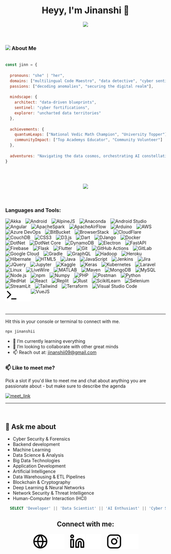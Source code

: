 
<h1 align="center">Heyy, I'm Jinanshi 👋 </h1>

<!-- Typing SVG -->
<p align="center">
  <!-- Typing SVG by DenverCoder1 - https://github.com/DenverCoder1/readme-typing-svg -->
  <a href="https://github.com/DenverCoder1/readme-typing-svg">
    <img src="https://readme-typing-svg.demolab.com/?lines=A%20Human%20from%20India&font=Fira%20Code&center=true&width=440&height=45&color=28a745&vCenter=true&pause=1000&size=22&style=bold" /></a>
</p>
<br/>

### <img src="https://media.giphy.com/media/VgCDAzcKvsR6OM0uWg/giphy.gif" width="50"> About Me 

```javascript

const jinn = {

  pronouns: "she" | "her",
  domains: ["multilingual Code Maestro", "data detective", "cyber sentinel"],
  passions: ["decoding anomalies", "securing the digital realm"],

  mindscape: {
    architect: "data-driven blueprints",
    sentinel: "cyber fortifications",
    explorer: "uncharted data territories"
  },

  achievements: {
    quantumLeaps: ["National Vedic Math Champion", "University Topper"],
    communityImpact: ["Top Academys Educator", "Community Volunteer"]
  },

  adventures: "Navigating the data cosmos, orchestrating AI constellations, fortifying cyber citadels, and sculpting digital frontiers"
}
```

<br/>
<br/>



<!-- Typing SVG -->
<p align="center">
  <!-- Typing SVG by DenverCoder1 - https://github.com/DenverCoder1/readme-typing-svg -->
  <a href="https://github.com/DenverCoder1/readme-typing-svg">
    <img src="https://readme-typing-svg.demolab.com/?lines=4%2B%20years%20of%20coding%20experience;Always%20learning%20new%20things&font=Fira%20Code&center=true&width=440&height=45&color=28a745&vCenter=true&pause=1000&size=22&style=bold" /></a>
</p>
<br/>

### Languages and Tools:

<p>
  <img alt="Akka" width="40px" src="https://cdn.jsdelivr.net/gh/devicons/devicon@latest/icons/akka/akka-original.svg" style="padding-right:10px;" />
  <img alt="Android" width="40px" src="https://cdn.jsdelivr.net/gh/devicons/devicon@latest/icons/android/android-original.svg" style="margin-right:10px;" />
  <img alt="AlpineJS" width="40px" src="https://cdn.jsdelivr.net/gh/devicons/devicon@latest/icons/alpinejs/alpinejs-original.svg" style="padding-right:10px;" />
  <img alt="Anaconda" width="40px" src="https://cdn.jsdelivr.net/gh/devicons/devicon@latest/icons/anaconda/anaconda-original.svg" style="padding-right:10px;" />
  <img alt="Android Studio" width="40px" src="https://cdn.jsdelivr.net/gh/devicons/devicon@latest/icons/androidstudio/androidstudio-original.svg" style="padding-right:10px;" />
  <img alt="Angular" width="40px" src="https://cdn.jsdelivr.net/gh/devicons/devicon@latest/icons/angularjs/angularjs-original.svg" style="margin-right:10px;" />
  <img alt="ApacheSpark" width="40px" src="https://cdn.jsdelivr.net/gh/devicons/devicon@latest/icons/apachespark/apachespark-original.svg" style="padding-right:10px;" />
  <img alt="ApacheAirFlow" width="40px" src="https://cdn.jsdelivr.net/gh/devicons/devicon@latest/icons/apacheairflow/apacheairflow-original.svg" style="padding-right:10px;" />
  <img alt="Arduino" width="40px" src="https://cdn.jsdelivr.net/gh/devicons/devicon@latest/icons/arduino/arduino-original.svg" style="margin-right:10px;" />
  <img alt="AWS" width="40px" src="https://cdn.jsdelivr.net/gh/devicons/devicon@latest/icons/amazonwebservices/amazonwebservices-original-wordmark.svg" style="margin-right:10px;" />
  <img alt="Azure DevOps" width="40px" src="https://cdn.jsdelivr.net/gh/devicons/devicon@latest/icons/azuredevops/azuredevops-original.svg" style="margin-right:10px;" />
  <img alt="BitBucket" width="40px" src="https://cdn.jsdelivr.net/gh/devicons/devicon@latest/icons/bitbucket/bitbucket-original-wordmark.svg" style="padding-right:10px;" />
  <img alt="BrowserStack" width="40px" src="https://cdn.jsdelivr.net/gh/devicons/devicon@latest/icons/browserstack/browserstack-original.svg" style="padding-right:10px;" />
  <img alt="CloudFlare" width="40px" src="https://cdn.jsdelivr.net/gh/devicons/devicon@latest/icons/cloudflare/cloudflare-original.svg" style="padding-right:10px;" />
  <img alt="CouchDB" width="40px" src="https://cdn.jsdelivr.net/gh/devicons/devicon@latest/icons/couchdb/couchdb-original.svg" style="padding-right:10px;" />
  <img alt="CSS3" width="40px" src="https://cdn.jsdelivr.net/gh/devicons/devicon/icons/css3/css3-original.svg" style="margin-right:10px;" />
  <img alt="D3.js" width="40px" src="https://cdn.jsdelivr.net/gh/devicons/devicon@latest/icons/d3js/d3js-original.svg" style="margin-right:10px;" />
  <img alt="Dart" width="40px" src="https://cdn.jsdelivr.net/gh/devicons/devicon@latest/icons/dart/dart-original.svg" style="padding-right:10px;" />
  <img alt="DJango" width="40px" src="https://cdn.jsdelivr.net/gh/devicons/devicon@latest/icons/django/django-plain-wordmark.svg" style="margin-right:10px;" />
  <img alt="Docker" width="40px" src="https://cdn.jsdelivr.net/gh/devicons/devicon@latest/icons/docker/docker-original.svg" style="margin-right:10px;" />
  <img alt="DotNet" width="40px" src="https://cdn.jsdelivr.net/gh/devicons/devicon@latest/icons/dot-net/dot-net-original.svg" style="padding-right:10px;" />
  <img alt="DotNet Core" width="40px" src="https://cdn.jsdelivr.net/gh/devicons/devicon@latest/icons/dotnetcore/dotnetcore-original.svg" style="padding-right:10px;" />
  <img alt="DynamoDB" width="40px" src="https://cdn.jsdelivr.net/gh/devicons/devicon@latest/icons/dynamodb/dynamodb-original.svg" style="padding-right:10px;" />
  <img alt="Electron" width="40px" src="https://cdn.jsdelivr.net/gh/devicons/devicon@latest/icons/electron/electron-original.svg" style="padding-right:10px;" />
  <img alt="FastAPI" width="40px" src="https://cdn.jsdelivr.net/gh/devicons/devicon@latest/icons/fastapi/fastapi-original.svg" style="padding-right:10px;" />
  <img alt="Firebase" width="40px" src="https://cdn.jsdelivr.net/gh/devicons/devicon@latest/icons/firebase/firebase-original-wordmark.svg" style="margin-right:10px;" />
  <img alt="Flask" width="40px" src="https://cdn.jsdelivr.net/gh/devicons/devicon@latest/icons/flask/flask-original.svg" style="margin-right:10px;" />
  <img alt="Flutter" width="40px" src="https://cdn.jsdelivr.net/gh/devicons/devicon@latest/icons/flutter/flutter-original.svg" style="margin-right:10px;" />
  <img alt="Git" width="40px" src="https://cdn.jsdelivr.net/gh/devicons/devicon@latest/icons/git/git-original.svg" style="margin-right:10px;" />
  <img alt="GitHub Actions" width="40px" src="https://cdn.jsdelivr.net/gh/devicons/devicon@latest/icons/githubactions/githubactions-original.svg" style="margin-right:10px;" />
  <img alt="GitLab" width="40px" src="https://cdn.jsdelivr.net/gh/devicons/devicon@latest/icons/gitlab/gitlab-original.svg" style="padding-right:10px;" />
  <img alt="Google Cloud" width="40px" src="https://cdn.jsdelivr.net/gh/devicons/devicon@latest/icons/googlecloud/googlecloud-original.svg" style="padding-right:10px;" />
  <img alt="Gradle" width="40px" src="https://cdn.jsdelivr.net/gh/devicons/devicon@latest/icons/gradle/gradle-original.svg" style="margin-right:10px;" />
  <img alt="GraphQL" width="40px" src="https://cdn.jsdelivr.net/gh/devicons/devicon/icons/graphql/graphql-plain.svg" style="padding-right:10px;" />
  <img alt="Hadoop" width="40px" src="https://cdn.jsdelivr.net/gh/devicons/devicon@latest/icons/hadoop/hadoop-original.svg" style="padding-right:10px;" />
  <img alt="Heroku" width="40px" src="https://cdn.jsdelivr.net/gh/devicons/devicon@latest/icons/heroku/heroku-original.svg" style="padding-right:10px;" />
  <img alt="Hibernate" width="40px" src="https://cdn.jsdelivr.net/gh/devicons/devicon@latest/icons/hibernate/hibernate-original.svg" style="padding-right:10px;" />
  <img alt="HTML5" width="40px" src="https://cdn.jsdelivr.net/gh/devicons/devicon/icons/html5/html5-original.svg" style="margin-right:10px;" />
  <img alt="Java" width="40px" src="https://cdn.jsdelivr.net/gh/devicons/devicon@latest/icons/java/java-original.svg" style="margin-right:10px;" />
  <img alt="JavaScript" width="40px" src="https://cdn.jsdelivr.net/gh/devicons/devicon/icons/javascript/javascript-original.svg" style="margin-right:10px;" />
  <img alt="Jenkins" width="40px" src="https://cdn.jsdelivr.net/gh/devicons/devicon@latest/icons/jenkins/jenkins-original.svg" style="padding-right:10px;" />
  <img alt="Jira" width="40px" src="https://cdn.jsdelivr.net/gh/devicons/devicon@latest/icons/jira/jira-original.svg" style="margin-right:10px;" />
  <img alt="JQuery" width="40px" src="https://cdn.jsdelivr.net/gh/devicons/devicon@latest/icons/jquery/jquery-original.svg" style="margin-right:10px;" />
  <img alt="Jupyter" width="40px" src="https://cdn.jsdelivr.net/gh/devicons/devicon@latest/icons/jupyter/jupyter-original.svg" style="padding-right:10px;" />
  <img alt="Kaggle" width="40px" src="https://cdn.jsdelivr.net/gh/devicons/devicon@latest/icons/kaggle/kaggle-original.svg" style="padding-right:10px;" />
  <img alt="Keras" width="40px" src="https://cdn.jsdelivr.net/gh/devicons/devicon@latest/icons/keras/keras-original.svg" style="padding-right:10px;" />
  <img alt="Kubernetes" width="40px" src="https://cdn.jsdelivr.net/gh/devicons/devicon@latest/icons/kubernetes/kubernetes-original.svg" style="margin-right:10px;" />
  <img alt="Laravel" width="40px" src="https://cdn.jsdelivr.net/gh/devicons/devicon@latest/icons/laravel/laravel-original.svg" style="padding-right:10px;" />
  <img alt="Linux" width="40px" src="https://cdn.jsdelivr.net/gh/devicons/devicon@latest/icons/linux/linux-original.svg" style="padding-right:10px;" />
  <img alt="LiveWire" width="40px" src="https://cdn.jsdelivr.net/gh/devicons/devicon@latest/icons/livewire/livewire-original-wordmark.svg" style="padding-right:10px;" />
  <img alt="MATLAB" width="40px" src="https://cdn.jsdelivr.net/gh/devicons/devicon@latest/icons/matlab/matlab-original.svg" style="margin-right:10px;" />
  <img alt="Maven" width="40px" src="https://cdn.jsdelivr.net/gh/devicons/devicon@latest/icons/maven/maven-original.svg" style="margin-right:10px;" />
  <img alt="MongoDB" width="40px" src="https://cdn.jsdelivr.net/gh/devicons/devicon/icons/mongodb/mongodb-original.svg" style="margin-right:10px;" />
  <img alt="MySQL" width="40px" src="https://cdn.jsdelivr.net/gh/devicons/devicon/icons/mysql/mysql-original.svg" style="margin-right:10px;" />
  <img alt="Node.js" width="40px" src="https://cdn.jsdelivr.net/gh/devicons/devicon/icons/nodejs/nodejs-original.svg" style="margin-right:10px;" />
  <img alt="npm" width="40px" src="https://cdn.jsdelivr.net/gh/devicons/devicon@latest/icons/npm/npm-original-wordmark.svg" style="padding-right:10px;" />
  <img alt="Numpy" width="40px" src="https://cdn.jsdelivr.net/gh/devicons/devicon@latest/icons/numpy/numpy-original.svg" style="padding-right:10px;" />
  <img alt="PHP" width="40px" src="https://cdn.jsdelivr.net/gh/devicons/devicon@latest/icons/php/php-original.svg" style="margin-right:10px;" />
  <img alt="Postman" width="40px" src="https://cdn.jsdelivr.net/gh/devicons/devicon@latest/icons/postman/postman-original.svg" style="margin-right:10px;" />
  <img alt="Python" width="40px" src="https://cdn.jsdelivr.net/gh/devicons/devicon@latest/icons/python/python-original.svg" style="margin-right:10px;" />
  <img alt="RedHat" width="40px" src="https://cdn.jsdelivr.net/gh/devicons/devicon@latest/icons/redhat/redhat-original.svg" style="padding-right:10px;" />
  <img alt="React" width="40px" src="https://cdn.jsdelivr.net/gh/devicons/devicon/icons/react/react-original.svg" style="margin-right:10px;" />
  <img alt="Replit" width="40px" src="https://cdn.jsdelivr.net/gh/devicons/devicon@latest/icons/replit/replit-original.svg" style="padding-right:10px;" />
  <img alt="Rust" width="40px" src="https://cdn.jsdelivr.net/gh/devicons/devicon@latest/icons/rust/rust-line.svg" style="margin-right:10px;" />
  <img alt="ScikitLearn" width="40px" src="https://cdn.jsdelivr.net/gh/devicons/devicon@latest/icons/scikitlearn/scikitlearn-original.svg" style="padding-right:10px;" />
  <img alt="Selenium" width="40px" src="https://cdn.jsdelivr.net/gh/devicons/devicon@latest/icons/selenium/selenium-original.svg" style="padding-right:10px;" />
  <img alt="StreamLit" width="40px" src="https://cdn.jsdelivr.net/gh/devicons/devicon@latest/icons/streamlit/streamlit-original.svg" style="padding-right:10px;" />
  <img alt="Tailwind" width="40px" src="https://cdn.jsdelivr.net/gh/devicons/devicon@latest/icons/tailwindcss/tailwindcss-original-wordmark.svg" style="margin-right:10px;" />
  <img alt="Terraform" width="40px" src="https://cdn.jsdelivr.net/gh/devicons/devicon@latest/icons/terraform/terraform-original.svg" style="padding-right:10px;" />
  <img alt="Visual Studio Code" width="40px" src="https://cdn.jsdelivr.net/gh/devicons/devicon/icons/vscode/vscode-original.svg" style="padding-right:10px;" />
  <img alt="VueJS" width="40px" src="https://cdn.jsdelivr.net/gh/devicons/devicon@latest/icons/vuejs/vuejs-original.svg" style="margin-right:50px;" />
  <img align="left" alt="Terminal" width="40px" src="./img/terminal-light.svg#gh-light-mode-only" />
  <img align="left" alt="Terminal" width="40px" src="./img/terminal-dark.svg#gh-dark-mode-only" />

</p>

<br/>
<br/>

---

Hit this in your console or terminal to connect with me.

```bash
npx jinanshii
```



- 🌱 I’m currently learning everything 
- 👯 I’m looking to collaborate with other great minds
- 📫 Reach out at: jinanshii09@gmail.com


### 📫 Like to meet me?

Pick a slot if you'd like to meet me and chat about anything you are passionate about - but make sure to describe the agenda

<a href="(https://calendly.com/jinanshii09/30min)" target="_blank"><img width="498" alt="meet_link" src="https://user-images.githubusercontent.com/15426564/144297439-f530f383-e73e-41e0-9914-a9b7d3f432e5.png"></a>



---





<br/>



## 💬 Ask me about

- Cyber Security & Forensics                
- Backend development 
- Machine Learning
- Data Science & Analysis
- Big Data Technologies
- Application Development
- Artificial Intelligence
- Data Warehousing & ETL Pipelines
- Blockchain & Cryptography
- Deep Learning & Neural Networks
- Network Security & Threat Intelligence
- Human-Computer Interaction (HCI)






<!-- <div id = "some_issues">
  <p>It is a little list of problems you can face while implementing this kind of stuff</p>
  <ul id = "problem_list">
    <li>
      Github tend to cache anonymized URL, so you should visit this link if you have problem with image cache.
      https://docs.github.com/es/github/authenticating-to-github/about-anonymized-image-urls
    </li>
    <li>
      When you wrap your HTML in SVG/foreignObject maybe nothing show up. You can solve this issue visiting this link.
      https://stackoverflow.com/questions/13848039/svg-foreignobject-contents-do-not-display-unless-plain-text
    </li>
  </ul>
</div> -->

```SQL
  SELECT 'Developer' || 'Data Scientist' || 'AI Enthusiast' || 'Cyber Sentinel' AS Synergy_of_Expertise
```
<div align="center">
  <h2 align="center">Connect with me:</h2>

  [![website](./img/globe-light.svg)](https://jinanshii.tech#gh-light-mode-only)
  [![website](./img/globe-dark.svg)](https://jinanshii.tech#gh-dark-mode-only)
  &nbsp;&nbsp;
  [![website](./img/linkedin-light.svg)](https://www.linkedin.com/in/jinanshi-shah#gh-light-mode-only)
  [![website](./img/linkedin-dark.svg)](https://www.linkedin.com/in/jinanshi-shah#gh-dark-mode-only)
  &nbsp;&nbsp;
  [![website](./img/instagram-light.svg)](https://www.instagram.com/jinanshii?igsh=cXdxMzJrOGhieHV5#gh-light-mode-only)
  [![website](./img/instagram-dark.svg)](https://www.instagram.com/jinanshii?igsh=cXdxMzJrOGhieHV5#gh-dark-mode-only)
</div>


<br>



